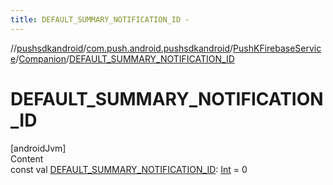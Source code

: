 ```yaml
---
title: DEFAULT_SUMMARY_NOTIFICATION_ID -
---
```

//[pushsdkandroid](../../../index.md)/[com.push.android.pushsdkandroid](../../index.md)/[PushKFirebaseService](../index.md)/[Companion](index.md)/[DEFAULT_SUMMARY_NOTIFICATION_ID](-d-e-f-a-u-l-t_-s-u-m-m-a-r-y_-n-o-t-i-f-i-c-a-t-i-o-n_-i-d.md)



# DEFAULT_SUMMARY_NOTIFICATION_ID  
[androidJvm]  
Content  
const val [DEFAULT_SUMMARY_NOTIFICATION_ID](-d-e-f-a-u-l-t_-s-u-m-m-a-r-y_-n-o-t-i-f-i-c-a-t-i-o-n_-i-d.md): [Int](https://kotlinlang.org/api/latest/jvm/stdlib/kotlin/-int/index.html) = 0  



